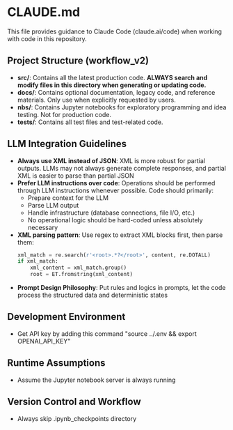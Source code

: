# CLAUDE.md

This file provides guidance to Claude Code (claude.ai/code) when working with code in this repository.

## Project Structure (workflow_v2)
- **src/**: Contains all the latest production code. **ALWAYS search and modify files in this directory when generating or updating code.**
- **docs/**: Contains optional documentation, legacy code, and reference materials. Only use when explicitly requested by users.
- **nbs/**: Contains Jupyter notebooks for exploratory programming and idea testing. Not for production code.
- **tests/**: Contains all test files and test-related code.

## LLM Integration Guidelines
- **Always use XML instead of JSON**: XML is more robust for partial outputs. LLMs may not always generate complete responses, and partial XML is easier to parse than partial JSON
- **Prefer LLM instructions over code**: Operations should be performed through LLM instructions whenever possible. Code should primarily:
  - Prepare context for the LLM
  - Parse LLM output
  - Handle infrastructure (database connections, file I/O, etc.)
  - No operational logic should be hard-coded unless absolutely necessary
- **XML parsing pattern**: Use regex to extract XML blocks first, then parse them:
  ```python
  xml_match = re.search(r'<root>.*?</root>', content, re.DOTALL)
  if xml_match:
      xml_content = xml_match.group()
      root = ET.fromstring(xml_content)
  ```
- **Prompt Design Philosophy**: Put rules and logics in prompts, let the code process the structured data and deterministic states

## Development Environment
- Get API key by adding this command "source ../.env && export OPENAI_API_KEY"

## Runtime Assumptions
- Assume the Jupyter notebook server is always running

## Version Control and Workflow
- Always skip .ipynb_checkpoints directory